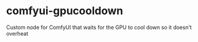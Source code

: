 # comfyui-gpucooldown
Custom node for ComfyUI that waits for the GPU to cool down so it doesn't overheat

